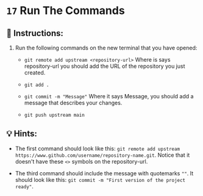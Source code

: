 # `17` Run The Commands

## 📝 Instructions:

1. Run the following commands on the new terminal that you have opened:

    + `git remote add upstream <repository-url>` Where is says repository-url you should add the URL of the repository you just created.

    + `git add .`

    + `git commit -m "Message"` Where it says Message, you should add a message that describes your changes.

    + `git push upstream main`

## 💡 Hints:

+ The first command should look like this: `git remote add upstream https://www.github.com/username/repository-name.git`. Notice that it doesn't have these `<>` symbols on the repository-url.

+ The third command should include the message with quotemarks `""`. It should look like this: `git commit -m "First version of the project ready"`.
